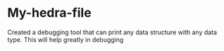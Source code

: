 # My-hedra-file
Created a debugging tool that can print any data structure with any data type. This will help greatly in debugging
